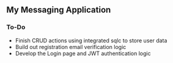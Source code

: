 ## My Messaging Application

### To-Do
- Finish CRUD actions using integrated sqlc to store user data
- Build out registration email verification logic
- Develop the Login page and JWT authentication logic